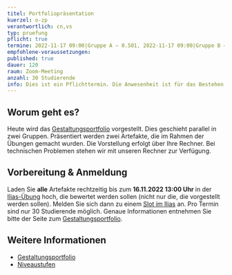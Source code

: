 ```yaml
---
titel: Portfoliopräsentation
kuerzel: o-zp
verantwortlich: cn,vs
typ: pruefung
pflicht: true
termine: 2022-11-17 09:00|Gruppe A – 0.501, 2022-11-17 09:00|Gruppe B – 3.102, 2022-11-17 12:00|Gruppe A – 0.501, 2022-11-17 12:00|Gruppe B – 3.102
empfohlene-voraussetzungen:
published: true
dauer: 120
raum: Zoom-Meeting
anzahl: 30 Studierende
info: Dies ist ein Pflichttermin. Die Anwesenheit ist für das Bestehen des Moduls erforderlich.
---
```


## Worum geht es?

Heute wird das [Gestaltungsportfolio](../../gestaltungsportfolio/) vorgestellt. Dies geschieht parallel in zwei Gruppen. Präsentiert werden zwei Artefakte, die im Rahmen der Übungen gemacht wurden. Die Vorstellung erfolgt über Ihre Rechner. Bei technischen Problemen stehen wir mit unseren Rechner zur Verfügung.

## Vorbereitung & Anmeldung

Laden Sie **alle** Artefakte rechtzeitig bis zum **16.11.2022 13:00 Uhr** in der [Ilias-Übung](https://ilias.th-koeln.de/goto.php?target=exc_1166244&client_id=ILIAS_FH_Koeln) hoch, die bewertet werden sollen (nicht nur die, die vorgestellt werden sollen). Melden Sie sich dann zu einem [Slot im Ilias](https://ilias.th-koeln.de/goto.php?target=fold_1697422&client_id=ILIAS_FH_Koeln) an. Pro Termin sind nur 30 Studierende möglich. Genaue Informationen entnehmen Sie bitte der Seite zum [Gestaltungsportfolio](../../gestaltungsportfolio/).

## Weitere Informationen

-   [Gestaltungsportfolio](../../gestaltungsportfolio/)
-   [Niveaustufen](../../niveaustufen/)
